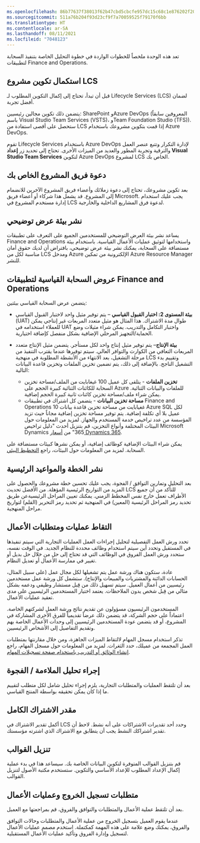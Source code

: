 ```yaml
---
ms.openlocfilehash: 86b77637f38013f62b47cbd5cbcfe957dc15c68c1e876202f206cb745b70209b
ms.sourcegitcommit: 511a76b204f93d23cf9f7a70059525f79170f6bb
ms.translationtype: HT
ms.contentlocale: ar-SA
ms.lasthandoff: 08/11/2021
ms.locfileid: "7048123"
---
```

تعد هذه الوحدة ملخصاً للخطوات الواردة في خطوة التحليل الخاصة بتنفيذ السحابة لتطبيقات Finance and Operations.

## <a name="complete-lcs-project-configuration"></a>استكمال تكوين مشروع LCS

قبل أن تبدأ، تحتاج إلى إكمال التكوين المطلوب لـ Lifecycle Services ‏(LCS) لضمان أفضل تجربة.
 
يتضمن ذلك تكوين مجالين رئيسيين: SharePoint وAzure DevOps (المعروفين سابقاً باسم  Visual Studio Team Services (‏VSTS)، وTeam Foundation Studio (‏TFS)). ستحصل على أقصى استفادة من LCS إذا قمت بتكوين مشروعك باستخدام Azure DevOps. 

تقوم Lifecycle Services باستخدام Azure DevOps لإدارة التكرار وتتبع عنصر العمل والترقية وتجربة المطور والعديد من الميزات الأخرى. تحتاج إلى تحديد زر **إعداد Visual Studio Team Services** لتكوين Azure DevOps لمشروع LCS الخاص بك.

## <a name="invite-your-project-team"></a>دعوة فريق المشروع الخاص بك

بعد تكوين مشروعك، تحتاج إلى دعوة زملائك وأعضاء فريق المشروع الآخرين للانضمام إلى المشروع. قد يشمل هذا شركاء أو أعضاء فريق Microsoft. يجب عليك استخدام إدارة مستخدم المشروع في LCS لدعوة فرق المشاريع الداخلية والخارجية.

## <a name="deploy-demo-environment"></a>نشر بيئة عرض توضيحي

يساعد نشر بيئة العرض التوضيحي للمستخدمين الجميع على التعرف على تطبيقات Finance and Operations واستخدامها لتوثيق عمليات الأعمال القياسية. باستخدام بيئة مستضافة على السحابة، يمكنك نشر بيئة عرض توضيحي، بافتراض أن لديك حقوق أمان مناسبة لكل من LCS ومدخل Azure الإلكترونية من تمكين Azure Resource Manager للنشر.

## <a name="finance-and-operations-apps-standard-cloud-offering"></a>عروض السحابة القياسية لتطبيقات Finance and Operations

يتضمن عرض السحابة القياسي بيئتين:

- **بيئة المستوى 2: اختبار القبول القياسي** – يتم توفير مثيل واحد لاختبار القبول القياسي (UAT) طوال مدة الاشتراك. هذا المثال هو مثيل متعدد المربعات غير إنتاجي يمكن للعملاء استخدامه في UAT واختبار التكامل والتدريب. يمكن شراء مثيلات وضع الحماية/التجهيز المرحلي الإضافية بشكل منفصل كإضافة اختيارية.
- **بيئة الإنتاج**– يتم توفير مثيل إنتاج واحد لكل مستأجر. يتضمن مثيل الإنتاج متعدد المربعات التعافي من الكوارث والتوافر العالي. سيتم توفيرها عندما يقترب التنفيذ من مرحلة التشغيل، بعد الانتهاء من الأنشطة المطلوبة في منهجية LCS وتقييم بدء التشغيل الناجح. بالإضافة إلى ذلك، يتم تضمين تخزين الملفات وتخزين قاعدة البيانات التالية:

    - **تخزين الملفات** - يتلقى كل عميل 100 غيغابايت من الملف/مساحة تخزين السحابة للكائنات الثنائية كبيرة الحجم على Azure للملفات والبيانات الثنائية. يمكن شراء ملف/مساحة تخزين كائنات ثانية كبيرة الحجم إضافية.
    - **مساحة تخزين البيانات** - يتضمن كل اشتراك في تطبيقات Finance and Operations 10 غغيابايت من مساحة تخزين قاعدة بيانات Azure SQL لكل عميل بلا أي تكلفة إضافية. يتم توفير مساحة تخزين إضافية مجاناً حيث تزيد المؤسسة من عدد تراخيص خدمة المستخدم والجهاز. لمزيد من المعلومات حول البيئات المختلفة وأنواع التخزين، قم بتنزيل أحدث "دليل تراخيص Microsoft Dynamics ‏365" من [أسعار Dynamics 365](https://go.microsoft.com/fwlink/?LinkId=866544&clcid=0x409/?azure-portal=true).


يمكن شراء البيئات الإضافية كوظائف إضافية، أو يمكن نشرها كبيئات مستضافة على السحابة. لمزيد من المعلومات حول البيئات، راجع [التخطيط البيئي](/dynamics365/fin-ops-core/fin-ops/imp-lifecycle/environment-planning/?azure-portal=true).

## <a name="publish-plan-and-milestone-dates"></a>نشر الخطة والمواعيد الرئيسية

بعد التحليل وتمارين التوافق / الفجوة، يجب عليك تحسين خطة مشروعك والحصول على المزيد من التواريخ الرئيسية المؤهلة. من الأفضل تحديث LCS للتأكد من أن جميع الأطراف تعمل خارج نفس المخطط الزمني. يمكنك تعيين المراحل الرئيسيةعن طريق تحديد رمز المراحل الرئيسية (المعين) في المنهجية ثم تحديد رمز التحرير (القلم) لتواريخ مراحل المنهجية.

## <a name="capture-business-processes-and-requirements"></a>التقاط عمليات ومتطلبات الأعمال

تحدد ورش العمل التفصيلية لتحليل إجراءات العمل العمليات التجارية التي سيتم تنفيذها في المستقبل وتحدد أين سيتم استخدام وظائف محددة للنظام الجديد. في الوقت نفسه، ستحدد ورش العمل الفروق في الوظائف التي قد تحتاج إلى حل من خلال حل بديل أو تغيير في ممارسة الأعمال أو تعديل النظام. 

عادة، ستكون هناك ورشة عمل يتم تشغيلها لكل مجال عمل (على سبيل المثال، الحسابات الدائنة والمشتريات والمبيعات والإنتاج). ستشمل كل ورشة عمل مستخدمين رئيسيين من أعمال العميل. سيتم تسهيل ذلك من قِبل مستشار وظيفي ودعمه بشكل مثالي من قِبل شخص يدون الملاحظات. يعتمد اختيار المستخدمين الرئيسيين على مدى تعقيد عمليات الأعمال.

المستخدمون الرئيسيون مسؤولون عن تقديم نتائج ورشة العمل لشركتهم الخاصة. اعتماداً على حجم الشركة، قد يتضمن ذلك عرضاً تقديمياً للفرق الأخرى المشاركة في المشروع، أو قد يتضمن عودة المستخدمين الرئيسيين إلى وحدات الأعمال الخاصة بهم وتقديم التفاصيل إلى الأشخاص الرئيسيين.

تذكر استخدام مسجل المهام لالتقاط الميزات الجاهزة، ومن خلال مقارنتها بمتطلبات العمل المجمعة من عميلك، حدد الثغرات. لمزيد من المعلومات حول مسجل المهام، راجع [إنشاء الوثائق أو التدريب باستخدام صفحة تسجيلات المهام](/dynamics365/fin-ops-core/dev-itpro/user-interface/task-recorder-training-docs/?azure-portal=true).

## <a name="perform-fitgap-analysis"></a>إجراء تحليل الملاءمة / الفجوة

بعد أن تلتقط العمليات والمتطلبات التجارية، يلزم إجراء تحليل شامل لكل متطلب لتقييم ما إذا كان يمكن تحقيقه بواسطة المنتج القياسي.

## <a name="complete-subscription-estimator"></a>مقدر الاشتراك الكامل

أكمل تقدير الاشتراك في LCS وحدد أحد تقديرات الاشتراكات على أنه نشط. لاحظ أن تقدير اشتراكك النشط يجب أن يتطابق مع الاشتراك الذي اشترته مؤسستك.

## <a name="download-templates"></a>تنزيل القوالب

قم بتنزيل القوالب المتوفرة لتكوين البيانات الخاصة بك. سيساعد هذا في بدء عملية إكمال الإعداد المطلوب للإعداد الأساسي والتكوين. ستستخدم مكتبة الأصول لتنزيل القوالب.

## <a name="sign-off-requirements-and-business-processes"></a>متطلبات تسجيل الخروج وعمليات الأعمال

بعد أن تلتقط عملية الأعمال والمتطلبات والتوافق والفروق، قم بمراجعتها مع العميل. 

عندما يقوم العميل بتسجيل الخروج من عملية الأعمال والمتطلبات وحالات التوافق والفروق، يمكنك وضع علامة على هذه المهمة كمكتملة. استخدم مصمم عمليات الأعمال لتسجيل وإدارة الفروق وتأكيد عمليات الأعمال المستقبلية.

 

